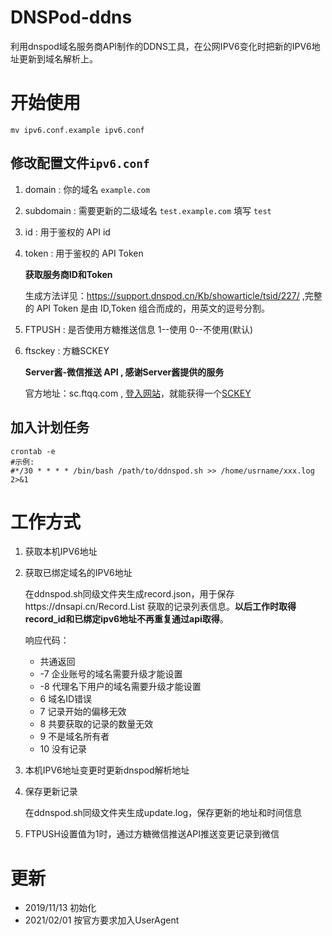 # DNSPod-ddns

利用dnspod域名服务商API制作的DDNS工具，在公网IPV6变化时把新的IPV6地址更新到域名解析上。

# 开始使用

```
mv ipv6.conf.example ipv6.conf
```

## 修改配置文件`ipv6.conf`

1. domain : 你的域名 `example.com`

2. subdomain : 需要更新的二级域名 `test.example.com` 填写 `test`

3. id : 用于鉴权的 API id

4. token : 用于鉴权的 API Token

   **获取服务商ID和Token**

   生成方法详见：https://support.dnspod.cn/Kb/showarticle/tsid/227/ ,完整的 API Token 是由 ID,Token 组合而成的，用英文的逗号分割。

5. FTPUSH : 是否使用方糖推送信息 1--使用 0--不使用(默认)

6. ftsckey : 方糖SCKEY

   **Server酱-微信推送 API , 感谢Server酱提供的服务**

   官方地址：sc.ftqq.com , [登入网站](http://sc.ftqq.com/?c=github&a=login)，就能获得一个[SCKEY](http://sc.ftqq.com/?c=code)

## 加入计划任务

```
crontab -e
#示例:
#*/30 * * * * /bin/bash /path/to/ddnspod.sh >> /home/usrname/xxx.log 2>&1
```

# 工作方式 

1. 获取本机IPV6地址

2. 获取已绑定域名的IPV6地址

   在ddnspod.sh同级文件夹生成record.json，用于保存https://dnsapi.cn/Record.List 获取的记录列表信息。**以后工作时取得record_id和已绑定ipv6地址不再重复通过api取得**。

   响应代码：

   - 共通返回
   - -7 企业账号的域名需要升级才能设置
   - -8 代理名下用户的域名需要升级才能设置
   - 6 域名ID错误
   - 7 记录开始的偏移无效
   - 8 共要获取的记录的数量无效
   - 9 不是域名所有者
   - 10 没有记录

3. 本机IPV6地址变更时更新dnspod解析地址

4. 保存更新记录

   在ddnspod.sh同级文件夹生成update.log，保存更新的地址和时间信息

5. FTPUSH设置值为1时，通过方糖微信推送API推送变更记录到微信

# 更新

- 2019/11/13 初始化
- 2021/02/01 按官方要求加入UserAgent
